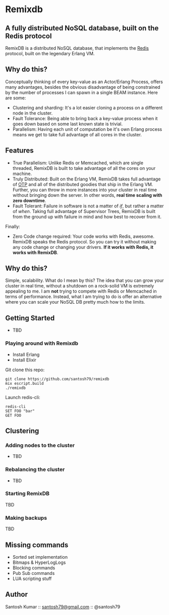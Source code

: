 Remixdb
=======

## A fully distributed NoSQL database, built on the Redis protocol
RemixDB is a distributed NoSQL database, that implements the [Redis](http://redis.io) protocol, built on the legendary Erlang VM.

## Why do this?
Conceptually thinking of every key-value as an Actor/Erlang Process, offers many advantages, besides the obvious disadvantage of being constrained by the number of processes I can spawn in a single BEAM instance.  Here are some:

- Clustering and sharding: It's a lot easier cloning a process on a different node in the cluster.
- Fault Tolerance: Being able to bring back a key-value process when it goes down based on some last known state is trivial.
- Parallelism: Having each unit of computation be it's own Erlang process means we get to take full advantage of all cores in the cluster.

## Features
- True Parallelism: Unlike Redis or Memcached, which are single threaded, RemixDB is built to take advantage of all the cores on your machine.
- Truly Distributed: Built on the Erlang VM, RemixDB takes full advantage of [OTP](https://github.com/erlang/otp) and all of the distributed goodies that ship in the Erlang VM. Further, you can throw in more instances into your cluster in real time without bringing down the server. In other words, **real time scaling with zero downtime**.
- Fault Tolerant: Failure in software is not a matter of *if*, but rather a matter of *when*. Taking full advantage of Supervisor Trees, RemixDB is built from the ground up with failure in mind and how best to recover from it.

Finally:
- Zero Code change required: Your code works with Redis, awesome. RemixDB speaks the Redis protocol. So you can try it without making any code change or changing your drivers. **If it works with Redis, it works with RemixDB**.

## Why do this?
Simple, scalability. What do I mean by this? The idea that you can grow your cluster in real time, without a shutdown on a rock-solid VM is extremely appealing to me. I am **not** trying to compete with Redis or Memcached in terms of performance. Instead, what I am trying to do is offer an alternative where you can scale your NoSQL DB pretty much how to the limits.

## Getting Started
- TBD

### Playing around with Remixdb
- Install Erlang
- Install Elixir

Git clone this repo:
  
    git clone https://github.com/santosh79/remixdb
    mix escript.build
    ./remixdb
    
Launch redis-cli:
  
    redis-cli
    SET FOO "bar"
    GET FOO

## Clustering
### Adding nodes to the cluster
- TBD

### Rebalancing the cluster
- TBD

### Starting RemixDB
TBD
### Making backups
TBD

## Missing commands
- Sorted set implementation
- Bitmaps & HyperLogLogs
- Blocking commands
- Pub Sub commands
- LUA scripting stuff

## Author

Santosh Kumar :: santosh79@gmail.com :: @santosh79
